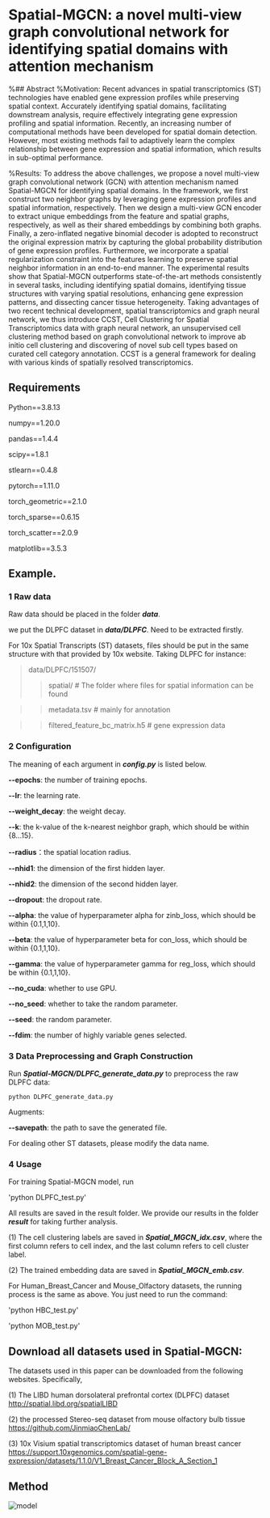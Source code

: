 # Spatial-MGCN: a novel multi-view graph convolutional network for identifying spatial domains with attention mechanism

%## Abstract
%Motivation: Recent advances in spatial transcriptomics (ST) technologies have enabled gene expression profiles while preserving spatial context. Accurately identifying spatial domains, facilitating downstream analysis, require effectively integrating gene expression profiling and spatial information. Recently, an increasing number of computational methods have been developed for spatial domain detection. However, most existing methods fail to adaptively learn the complex relationship between gene expression and spatial information, which results in sub-optimal performance.

%Results: To address the above challenges, we propose a novel multi-view graph convolutional network (GCN) with attention mechanism named Spatial-MGCN for identifying spatial domains. In the framework, we first construct two neighbor graphs by leveraging gene expression profiles and spatial information, respectively. Then we design a multi-view GCN encoder to extract unique embeddings from the feature and spatial graphs, respectively, as well as their shared embeddings by combining both graphs. Finally, a zero-inflated negative binomial decoder is adopted to reconstruct the original expression matrix by capturing the global probability distribution of gene expression profiles. Furthermore, we incorporate a spatial regularization constraint into the features learning to preserve spatial neighbor information in an end-to-end manner. The experimental results show that Spatial-MGCN outperforms state-of-the-art methods consistently in several tasks, including identifying spatial domains, identifying tissue structures with varying spatial resolutions, enhancing gene expression patterns, and dissecting cancer tissue heterogeneity.
Taking advantages of two recent technical development, spatial transcriptomics and graph neural network, we thus introduce CCST, Cell Clustering for Spatial Transcriptomics data with graph neural network, an unsupervised cell clustering method based on graph convolutional network to improve ab initio cell clustering and discovering of novel sub cell types based on curated cell category annotation. CCST is a general framework for dealing with various kinds of spatially resolved transcriptomics.


## Requirements 
Python==3.8.13

numpy==1.20.0

pandas==1.4.4

scipy==1.8.1

stlearn==0.4.8

pytorch==1.11.0

torch_geometric==2.1.0

torch_sparse==0.6.15

torch_scatter==2.0.9

matplotlib==3.5.3



## Example.

### 1 Raw data 

Raw data should be placed in the folder ***data***.

we put the DLPFC dataset in ***data/DLPFC***. Need to be extracted firstly.

For 10x Spatial Transcripts (ST) datasets, files should be put in the same structure with that provided by 10x website. Taking DLPFC for instance:

> data/DLPFC/151507/ 
  >> spatial/  # The folder where files for spatial information can be found 
  
  >> metadata.tsv # mainly for annotation
  
  >> filtered_feature_bc_matrix.h5 # gene expression data


### 2 Configuration

The meaning of each argument in ***config.py*** is listed below.

**--epochs**: the number of training epochs.

**--lr**: the learning rate.

**--weight_decay**: the weight decay.

**--k**: the k-value of the k-nearest neighbor graph, which should be within {8...15}.

**--radius**：the spatial location radius.

**--nhid1**: the dimension of the first hidden layer. 

**--nhid2**: the dimension of the second hidden layer. 

**--dropout**: the dropout rate.

**--alpha**: the value of hyperparameter alpha for zinb_loss, which should be within {0.1,1,10}. 

**--beta**: the value of hyperparameter beta for con_loss, which should be within {0.1,1,10}. 

**--gamma**: the value of hyperparameter gamma for reg_loss, which should be within {0.1,1,10}. 

**--no_cuda**: whether to use GPU.

**--no_seed**: whether to take the random parameter.

**--seed**: the random parameter.

**--fdim**: the number of highly variable genes selected.



### 3 Data Preprocessing and Graph Construction

Run ***Spatial-MGCN/DLPFC_generate_data.py*** to preprocess the raw DLPFC data:

`python DLPFC_generate_data.py`

Augments:

**--savepath**: the path to save the generated file.

For dealing other ST datasets, please modify the data name. 


### 4 Usage

For training Spatial-MGCN model, run

'python DLPFC_test.py'

All results are saved in the result folder. We provide our results in the folder ***result*** for taking further analysis. 

(1) The cell clustering labels are saved in ***Spatial_MGCN_idx.csv***, where the first column refers to cell index, and the last column refers to cell cluster label. 

(2) The trained embedding data are saved in ***Spatial_MGCN_emb.csv***.

For Human_Breast_Cancer and Mouse_Olfactory datasets, the running process is the same as above. You just need to run the command:

'python HBC_test.py'

'python MOB_test.py'



## Download all datasets used in Spatial-MGCN:

The datasets used in this paper can be downloaded from the following websites. Specifically, 

(1) The LIBD human dorsolateral prefrontal cortex (DLPFC) dataset http://spatial.libd.org/spatialLIBD 

(2) the processed Stereo-seq dataset from mouse olfactory bulb tissue https://github.com/JinmiaoChenLab/

(3) 10x Visium spatial transcriptomics dataset of human breast cancer https://support.10xgenomics.com/spatial-gene-expression/datasets/1.1.0/V1_Breast_Cancer_Block_A_Section_1

## Method

![model](https://github.com/cs-wangbo/Spatial-MGCN/blob/master/Spatial-MGCN/result/Spatial-MGCN.png)
